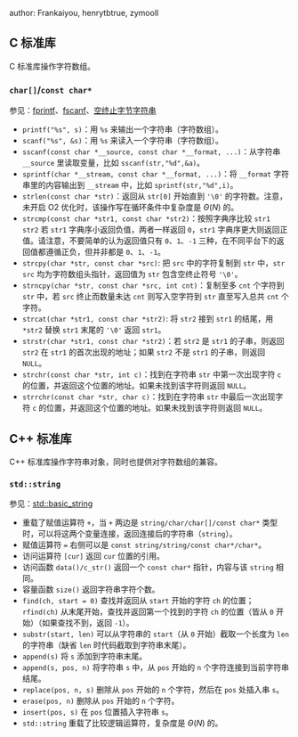 author: Frankaiyou, henrytbtrue, zymooll

## C 标准库

C 标准库操作字符数组。

### `char[]`/`const char*`

参见：[fprintf](https://zh.cppreference.com/w/c/io/fprintf)、[fscanf](https://zh.cppreference.com/w/c/io/fscanf)、[空终止字节字符串](https://zh.cppreference.com/w/c/string/byte)

-   `printf("%s", s)`：用 `%s` 来输出一个字符串（字符数组）。
-   `scanf("%s", &s)`：用 `%s` 来读入一个字符串（字符数组）。
-   `sscanf(const char *__source, const char *__format, ...)`：从字符串 `__source` 里读取变量，比如 `sscanf(str,"%d",&a)`。
-   `sprintf(char *__stream, const char *__format, ...)`：将 `__format` 字符串里的内容输出到 `__stream` 中，比如 `sprintf(str,"%d",i)`。
-   `strlen(const char *str)`：返回从 `str[0]` 开始直到 `'\0'` 的字符数。注意，未开启 O2 优化时，该操作写在循环条件中复杂度是 $\Theta(N)$ 的。
-   `strcmp(const char *str1, const char *str2)`：按照字典序比较 `str1 str2` 若 `str1` 字典序小返回负值，两者一样返回 `0`，`str1` 字典序更大则返回正值。请注意，不要简单的认为返回值只有 `0`、`1`、`-1` 三种，在不同平台下的返回值都遵循正负，但并非都是 `0`、`1`、`-1`。
-   `strcpy(char *str, const char *src)`: 把 `src` 中的字符复制到 `str` 中，`str`  `src` 均为字符数组头指针，返回值为 `str` 包含空终止符号 `'\0'`。
-   `strncpy(char *str, const char *src, int cnt)`：复制至多 `cnt` 个字符到 `str` 中，若 `src` 终止而数量未达 `cnt` 则写入空字符到 `str` 直至写入总共 `cnt` 个字符。
-   `strcat(char *str1, const char *str2)`: 将 `str2` 接到 `str1` 的结尾，用 `*str2` 替换 `str1` 末尾的 `'\0'` 返回 `str1`。
-   `strstr(char *str1, const char *str2)`：若 `str2` 是 `str1` 的子串，则返回 `str2` 在 `str1` 的首次出现的地址；如果 `str2` 不是 `str1` 的子串，则返回 `NULL`。
-   `strchr(const char *str, int c)`：找到在字符串 `str` 中第一次出现字符 `c` 的位置，并返回这个位置的地址。如果未找到该字符则返回 `NULL`。
-   `strrchr(const char *str, char c)`：找到在字符串 `str` 中最后一次出现字符 `c` 的位置，并返回这个位置的地址。如果未找到该字符则返回 `NULL`。

## C++ 标准库

C++ 标准库操作字符串对象，同时也提供对字符数组的兼容。

### `std::string`

参见：[std::basic\_string](https://zh.cppreference.com/w/cpp/string/basic_string)

-   重载了赋值运算符 `+`，当 `+` 两边是 `string/char/char[]/const char*` 类型时，可以将这两个变量连接，返回连接后的字符串（`string`）。
-   赋值运算符 `=` 右侧可以是 `const string/string/const char*/char*`。
-   访问运算符 `[cur]` 返回 `cur` 位置的引用。
-   访问函数 `data()/c_str()` 返回一个 `const char*` 指针，内容与该 `string` 相同。
-   容量函数 `size()` 返回字符串字符个数。
-   `find(ch, start = 0)` 查找并返回从 `start` 开始的字符 `ch` 的位置；`rfind(ch)` 从末尾开始，查找并返回第一个找到的字符 `ch` 的位置（皆从 `0` 开始）（如果查找不到，返回 `-1`）。
-   `substr(start, len)` 可以从字符串的 `start`（从 `0` 开始）截取一个长度为 `len` 的字符串（缺省 `len` 时代码截取到字符串末尾）。
-   `append(s)` 将 `s` 添加到字符串末尾。
-   `append(s, pos, n)` 将字符串 `s` 中，从 `pos` 开始的 `n` 个字符连接到当前字符串结尾。
-   `replace(pos, n, s)` 删除从 `pos` 开始的 `n` 个字符，然后在 `pos` 处插入串 `s`。
-   `erase(pos, n)` 删除从 `pos` 开始的 `n` 个字符。
-   `insert(pos, s)` 在 `pos` 位置插入字符串 `s`。
-   `std::string` 重载了比较逻辑运算符，复杂度是 $\Theta(N)$ 的。
